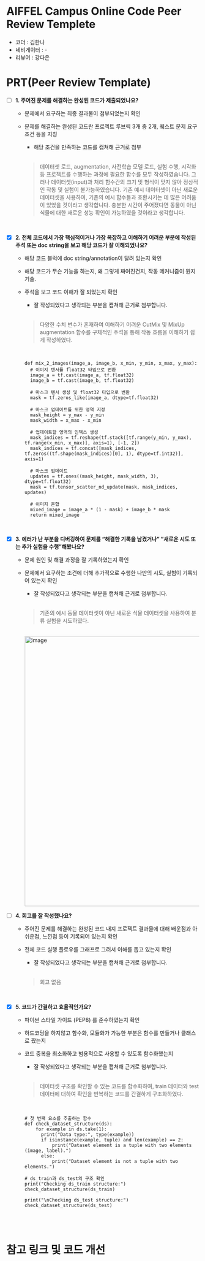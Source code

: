 # AIFFEL Campus Online Code Peer Review Templete
- 코더 : 김한나
- 네비게이터 : -
- 리뷰어 : 강다은



# PRT(Peer Review Template)
- [ ]  **1. 주어진 문제를 해결하는 완성된 코드가 제출되었나요?**
    - 문제에서 요구하는 최종 결과물이 첨부되었는지 확인
    - 문제를 해결하는 완성된 코드란 프로젝트 루브릭 3개 중 2개, 
    퀘스트 문제 요구조건 등을 지칭
        - 해당 조건을 만족하는 코드를 캡쳐해 근거로 첨부
      
      <br/>
      
      > 데이터셋 로드, augmentation, 사전학습 모델 로드, 실험 수행, 시각화 등 프로젝트를 수행하는 과정에 필요한 함수를 모두 작성하였습니다.
      > 그러나 데이터셋(input)과 처리 함수간의 크기 및 형식이 맞지 않아 정상적인 작동 및 실험이 불가능하였습니다.
      > 기존 예시 데이터셋이 아닌 새로운 데이터셋을 사용하여, 기존의 예시 함수들과 호환시키는 데 많은 어려움이 있었을 것이라고 생각합니다.
      > 충분한 시간이 주어졌다면 동물이 아닌 식물에 대한 새로운 성능 확인이 가능하였을 것이라고 생각합니다.
      
      <br/>
      
    
- [x]  **2. 전체 코드에서 가장 핵심적이거나 가장 복잡하고 이해하기 어려운 부분에 작성된 
주석 또는 doc string을 보고 해당 코드가 잘 이해되었나요?**
    - 해당 코드 블럭에 doc string/annotation이 달려 있는지 확인
    - 해당 코드가 무슨 기능을 하는지, 왜 그렇게 짜여진건지, 작동 메커니즘이 뭔지 기술.
    - 주석을 보고 코드 이해가 잘 되었는지 확인
        - 잘 작성되었다고 생각되는 부분을 캡쳐해 근거로 첨부합니다.
     
      <br/>
      
      > 다양한 수치 변수가 혼재하여 이해하기 어려운 CutMix 및 MixUp augmentation 함수를 구체적인 주석을 통해 작동 흐름을 이해하기 쉽게 작성하였다.
      
      <br/>
      
      ```
      def mix_2_images(image_a, image_b, x_min, y_min, x_max, y_max):
        # 이미지 텐서를 float32 타입으로 변환
        image_a = tf.cast(image_a, tf.float32)
        image_b = tf.cast(image_b, tf.float32)
    
        # 마스크 텐서 생성 및 float32 타입으로 변환
        mask = tf.zeros_like(image_a, dtype=tf.float32)
    
        # 마스크 업데이트를 위한 영역 지정
        mask_height = y_max - y_min
        mask_width = x_max - x_min
    
        # 업데이트할 영역의 인덱스 생성
        mask_indices = tf.reshape(tf.stack([tf.range(y_min, y_max), tf.range(x_min, x_max)], axis=1), [-1, 2])
        mask_indices = tf.concat([mask_indices, tf.zeros((tf.shape(mask_indices)[0], 1), dtype=tf.int32)], axis=1)
    
        # 마스크 업데이트
        updates = tf.ones((mask_height, mask_width, 3), dtype=tf.float32)
        mask = tf.tensor_scatter_nd_update(mask, mask_indices, updates)
    
        # 이미지 혼합
        mixed_image = image_a * (1 - mask) + image_b * mask
        return mixed_image
      ```
      
      <br/>
      
        
- [x]  **3. 에러가 난 부분을 디버깅하여 문제를 “해결한 기록을 남겼거나” 
”새로운 시도 또는 추가 실험을 수행”해봤나요?**
    - 문제 원인 및 해결 과정을 잘 기록하였는지 확인
    - 문제에서 요구하는 조건에 더해 추가적으로 수행한 나만의 시도, 
    실험이 기록되어 있는지 확인
        - 잘 작성되었다고 생각되는 부분을 캡쳐해 근거로 첨부합니다.
      
      <br/>

      > 기존의 예시 동물 데이터셋이 아닌 새로운 식물 데이터셋을 사용하여 분류 실험을 시도하였다.
      
      <br/>

      <img width="705" alt="image" src="https://github.com/DiANA-KANG/aiffel_quest_khn/assets/149550222/3bde682b-6e39-47ad-9146-456b3afc3cc5">
      
      <br/>

     
- [ ]  **4. 회고를 잘 작성했나요?**
    - 주어진 문제를 해결하는 완성된 코드 내지 프로젝트 결과물에 대해
    배운점과 아쉬운점, 느낀점 등이 기록되어 있는지 확인
    - 전체 코드 실행 플로우를 그래프로 그려서 이해를 돕고 있는지 확인
        - 잘 작성되었다고 생각되는 부분을 캡쳐해 근거로 첨부합니다.
      
      <br/>

      > 회고 없음
      
      <br/> 

        
- [x]  **5. 코드가 간결하고 효율적인가요?**
    - 파이썬 스타일 가이드 (PEP8) 를 준수하였는지 확인
    - 하드코딩을 하지않고 함수화, 모듈화가 가능한 부분은 함수를 만들거나 클래스로 짰는지
    - 코드 중복을 최소화하고 범용적으로 사용할 수 있도록 함수화했는지
        - 잘 작성되었다고 생각되는 부분을 캡쳐해 근거로 첨부합니다.
     
      <br/>
      
      > 데이터셋 구조를 확인할 수 있는 코드를 함수화하여, train 데이터와 test 데이터에 대하여 확인을 반복하는 코드를 간결하게 구조화하였다.
      
      <br/>
      
      ```
      # 첫 번째 요소를 추출하는 함수
      def check_dataset_structure(ds):
          for example in ds.take(1):
            print("Data type:", type(example))
            if isinstance(example, tuple) and len(example) == 2:
                print("Dataset element is a tuple with two elements (image, label).")
            else:
                print("Dataset element is not a tuple with two elements.")

      # ds_train과 ds_test의 구조 확인
      print("Checking ds_train structure:")
      check_dataset_structure(ds_train)

      print("\nChecking ds_test structure:")
      check_dataset_structure(ds_test)
      ```

      <br/>
      <br/>
     


# 참고 링크 및 코드 개선

